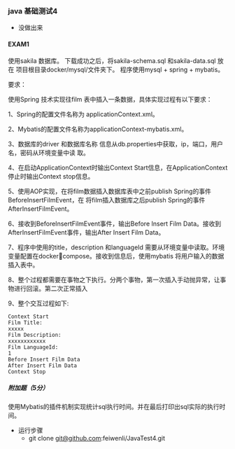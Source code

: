 ### java 基础测试4
- 没做出来

#### EXAM1
使用sakila 数据库。
下载成功之后，将sakila-schema.sql 和sakila-data.sql 放在 项目根目录docker/mysql/文件夹下。
程序使用mysql + spring + mybatis。

要求：

使用Spring 技术实现往film 表中插入一条数据，具体实现过程有以下要求：

1、Spring的配置文件名称为 applicationContext.xml。

2、Mybatis的配置文件名称为applicationContext-mybatis.xml。

3、数据库的driver 和数据库名称 信息从db.properties中获取，ip，端口，用户名，密码从环境变量中读
取。

4、在启动ApplicationContext时输出Context Start信息，在ApplicationContext停止时输出Context
stop信息。

5、使用AOP实现，在将film数据插入数据库表中之前publish Spring的事件BeforeInsertFilmEvent，在
将film插入数据库之后publish Spring的事件AfterInsertFilmEvent。

6、接收到BeforeInsertFilmEvent事件，输出Before Insert Film Data。接收到
AfterInsertFilmEvent事件，输出After Insert Film Data。

7、程序中使用的title，description 和languageId 需要从环境变量中读取。环境变量配置在dockercompose。接收到信息后，使用mybatis 将用户输入的数据插入表中。

8、整个过程都需要在事物之下执行。分两个事物，第一次插入手动抛异常，让事物进行回滚。第二次正常插入

9、整个交互过程如下:
```
Context Start
Film Title:
xxxxx
Film Description:
xxxxxxxxxxxx
Film LanguageId:
1
Before Insert Film Data
After Insert Film Data
Context Stop
```
##### 附加题（5分）
使用Mybatis的插件机制实现统计sql执行时间。并在最后打印出sql实际的执行时间。


- 运行步骤
	- git clone git@github.com:feiwenli/JavaTest4.git



